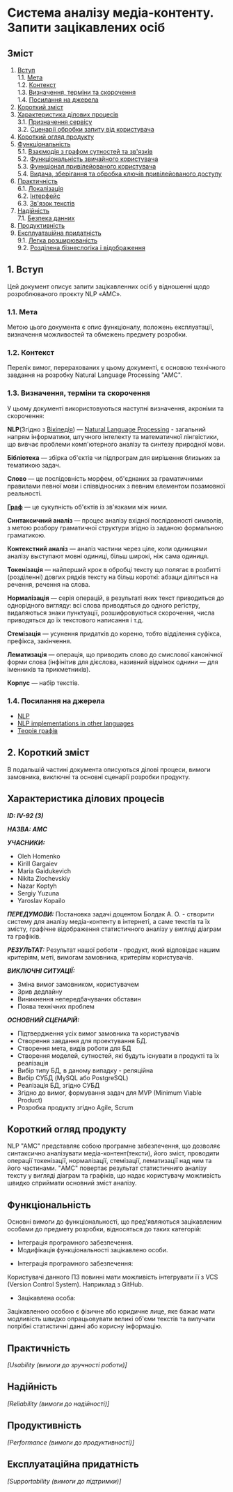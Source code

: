 # Система аналізу медіа-контенту. Запити зацікавлених осіб
## Зміст
1. [Вступ](#1-вступ)
    <br>1.1. [Мета](#11-мета)
    <br>1.2. [Контекст](#12-контекст)
    <br>1.3. [Визначення, терміни та скорочення](#13-визначення-терміни-та-скорочення)
    <br>1.4. [Посилання на джерела](#14-посилання-на-джерела)
2. [Короткий зміст](#2-короткий-зміст)
3. [Характеристика ділових процесів](#3-характеристика-ділових-процесів)
    <br>3.1. [Призначення сервісу](#31-призначення-сервісу)
    <br>3.2. [Сценарії обробки запиту від користувача](#32-сценарії-обробки-запиту-від-користувача)
4. [Короткий огляд продукту](#4-короткий-огляд-продукту)
5. [Функціональність](#5-функціональність)
    <br>5.1. [Взаємодія з графом сутностей та зв'язків](#51-взаємодія-з-графом-сутностей-та-звязків)
    <br>5.2. [Функціональність звичайного користувача](#52-функціональність-звичайного-користувача)
    <br>5.3. [Функціонал привілейованого користувача](#53-функціонал-привілейованого-користувача)
    <br>5.4. [Видача, зберігання та обробка ключів привілейованого доступу](#54-видача-зберігання-та-обробка-ключів-привілейованого-доступу)
6. [Практичність](#6-практичність)
    <br>6.1. [Локалізація](61-локалізація)
    <br>6.2. [Інтерфейс](#61-локалізація)
    <br>6.3. [Зв'язок текстів](#63-звязок-текстів)
7. [Надійність](#7-надійність)
    <br>7.1. [Безпека данних](#71-безпека-данних)
8. [Продуктивність](#8-продуктивність)
9. [Експлуатаційна придатність](#9-експлуатаційна-придатність)
    <br>9.1. [Легка розширюваність](#91-легка-розширюваність)
    <br>9.2. [Розділена бізнеслогіка і відображення](#92-розділена-бізнеслогіка-і-відображення)

## 1. Вступ

Цей документ описує запити зацікавленних осіб у відношенні щодо розроблюваного проєкту NLP «AMC».

### 1.1. Мета

Метою цього документа є опис функціоналу, положень експлуатації, визначення можливостей та обмежень предмету розробки.

### 1.2. Контекст

Перелік вимог, перерахованих у цьому документі, є основою технічного завдання на розробку Natural Language Processing "AMC".
    
### 1.3. Визначення, терміни та скорочення
    
У цьому документі використовуються наступні визначення, акроніми та скорочення:

**NLP**(Згідно з [Вікіпедія](https://ru.wikipedia.org/)) — [Natural Language Processing](https://ru.wikipedia.org/wiki/%D0%9E%D0%B1%D1%80%D0%B0%D0%B1%D0%BE%D1%82%D0%BA%D0%B0_%D0%B5%D1%81%D1%82%D0%B5%D1%81%D1%82%D0%B2%D0%B5%D0%BD%D0%BD%D0%BE%D0%B3%D0%BE_%D1%8F%D0%B7%D1%8B%D0%BA%D0%B0) - загальний напрям інформатики, штучного інтелекту та математичної лінгвістики, що вивчає проблеми комп'ютерного аналізу та синтезу природної мови.

**Бібліотека** — збірка об'єктів чи підпрограм для вирішення близьких за тематикою задач.

**Слово** — це послідовність морфем, об'єднаних за граматичними правилами певної мови і співвідносних з певним елементом позамовної реальності.

**[Граф](../materials/theory/graph.md)** — це сукупність об'єктів із зв'язками між ними.

**Синтаксичний аналіз** — процес аналізу вхідної послідовності символів, з метою розбору граматичної структури згідно із заданою формальною граматикою.

**Контекстний аналіз** — аналіз частини через ціле, коли одиницями аналізу выступают мовні одиниці, більш широкі, ніж сама одиниця.

**Токенізація** — найперший крок в обробці тексту що полягає в розбитті (розділенні) довгих рядків тексту на більш короткі: абзаци діляться на речення, речення на слова.

**Нормалізація** — серія операцій, в результаті яких текст приводиться до однорідного вигляду: всі слова приводяться до одного регістру, видаляються знаки пунктуації, розшифровуються скорочення, числа приводяться до їх текстового написання і т.д.

**Стемізація** — усунення придатків до кореню, тобто відділення суфікса, префікса, закінчення.

**Лематизація** — операція, що приводить слово до смислової канонічної форми слова (інфінітив для дієслова, називний відмінок однини — для іменників та прикметників).

**Корпус** — набір текстів.

### 1.4. Посилання на джерела

* [NLP](https://ru.wikipedia.org/wiki/%D0%9E%D0%B1%D1%80%D0%B0%D0%B1%D0%BE%D1%82%D0%BA%D0%B0_%D0%B5%D1%81%D1%82%D0%B5%D1%81%D1%82%D0%B2%D0%B5%D0%BD%D0%BD%D0%BE%D0%B3%D0%BE_%D1%8F%D0%B7%D1%8B%D0%BA%D0%B0)
* [NLP implementations in other languages](../materials/theory/NLP_implemintation.md)
* [Теорія графів](../materials/theory/graph.md)

## 2. Короткий зміст
В подальшій частині документа описуються ділові процеси, вимоги замовника, виключні та основні сценарії розробки продукту.

## Характеристика ділових процесів

***ID: IV-92 (3)***
    
***НАЗВА: AMC***
    
***УЧАСНИКИ:***
- Oleh Homenko  
- Kirill Gargaiev 
- Maria Gaidukevich 
- Nikita Zlochevskiy 
- Nazar Koptyh 
- Sergiy Yuzuna 
- Yaroslav Kopailo 

***ПЕРЕДУМОВИ:***
Постановка задачі доцентом Болдак А. О. - створити систему для аналізу медіа-контенту в інтернеті, а саме текстів та їх змісту, графічне відображення статистичного аналізу у вигляді діаграм та графіків.

***РЕЗУЛЬТАТ:***
Результат нашої роботи - продукт, який відповідає нашим критеріям, меті, вимогам замовника, критеріям користувачів.

***ВИКЛЮЧНІ СИТУАЦІЇ:***
- Зміна вимог замовником, користувачем
- Зрив дедлайну
- Виникнення непередбачуваних обставин
- Поява технічних проблем

***ОСНОВНИЙ СЦЕНАРІЙ:***
- Підтвердження усіх вимог замовника та користувачів
- Створення завдання для проектування БД.
- Створення мета, видів роботи для БД
- Створення моделей, сутностей, які будуть існувати в продукті та їх реалізація
- Вибір типу БД, в даному випадку - реляційна
- Вибір СУБД (MySQL або PostgreSQL)
- Реалізація БД, згідно СУБД
- Згідно до вимог, формування задач для MVP (Minimum Viable Product)
- Розробка продукту згідно Agile, Scrum

## Короткий огляд продукту
NLP "AMC" представляє собою програмне забезпечення, що дозволяє синтаксично аналізувати медіа-контент(тексти), його зміст, проводити операції токенізації, нормалізації, стемізації, лематизації над ним та його частинами. "AMC" повертає результат статистичниго аналізу тексту у вигляді діаграм та графіків, що надає користувачу можливість швидко сприймати основний зміст аналізу.


## Функціональність
Основні вимоги до функціональності, що пред'являються зацікавленим особами до предмету розробки, відносяться до таких категорій:

* Інтеграція програмного забезпечення.
* Модифікація функціональності зацікавлено особи.

- Інтеграція програмного забезпечення:

Користувачі данного ПЗ повинні мати можливість інтегрувати її з VCS (Version Control System). Наприклад з GitHub.

- Зацікавлена особа:

Зацікавленою особою є фізичне або юридичне лице, яке бажає мати модливість швидко опрацьовувати великі об'єми текстів та вилучати потрібні статистичні данні або корисну інформацію.

## Практичність

*[Usability (вимоги до зручності роботи)]*

## Надійність

*[Reliability (вимоги до надійності)]*

## Продуктивність

*[Performance (вимоги до продуктивності)]*

## Експлуатаційна придатність

*[Supportability (вимоги до підтримки)]*
